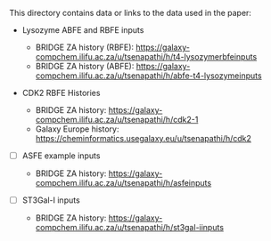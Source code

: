 
This directory contains data or links to the data used in the paper:

- Lysozyme ABFE and RBFE inputs
  - BRIDGE ZA history (RBFE): https://galaxy-compchem.ilifu.ac.za/u/tsenapathi/h/t4-lysozymerbfeinputs
  - BRIDGE ZA history (ABFE): https://galaxy-compchem.ilifu.ac.za/u/tsenapathi/h/abfe-t4-lysozymeinputs
          

- CDK2 RBFE Histories
  - BRIDGE ZA history: https://galaxy-compchem.ilifu.ac.za/u/tsenapathi/h/cdk2-1
  - Galaxy Europe history: https://cheminformatics.usegalaxy.eu/u/tsenapathi/h/cdk2

- [ ] ASFE example inputs
  - BRIDGE ZA history: https://galaxy-compchem.ilifu.ac.za/u/tsenapathi/h/asfeinputs
 
- [ ] ST3Gal-I inputs
  -  BRIDGE ZA history: https://galaxy-compchem.ilifu.ac.za/u/tsenapathi/h/st3gal-iinputs
